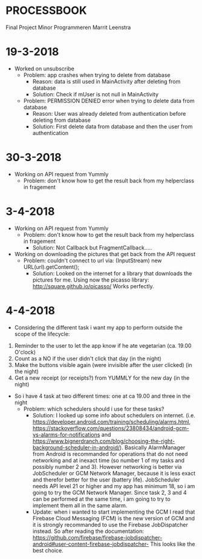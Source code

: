# PROCESSBOOK 
Final Project Minor Programmeren
Marrit Leenstra

# 19-3-2018
* Worked on unsubscribe
  * Problem: app crashes when trying to delete from database
    * Reason: data is still used in MainActivity after deleting from database
    * Solution: Check if mUser is not null in MainActivity
  * Problem: PERMISSION DENIED error when trying to delete data from database
    * Reason: User was already deleted from authentication before deleting from database 
    * Solution: First delete data from database and then the user from authentication

# 30-3-2018
* Working on API request from Yummly
  * Problem: don't know how to get the result back from my helperclass in fragement 

# 3-4-2018
* Working on API request from Yummly
  * Problem: don't know how to get the result back from my helperclass in fragement 
     * Solution: Not Callback but FragmentCallback.....
* Working on downloading the pictures that get back from the API request
  * Problem: couldn't connect to url via: (InputStream) new URL(url).getContent();
     * Solution: Looked on the internet for a library that downloads the pictures for me.
       Using now the picasso library: http://square.github.io/picasso/ 
       Works perfectly.

# 4-4-2018
* Considering the different task i want my app to perform outside the scope of the lifecycle:
1. Reminder to the user to let the app know if he ate vegetarian (ca. 19.00 O'clock)
2. Count as a NO if the user didn't click that day (in the night)
3. Make the buttons visible again (were invisible after the user clicked) (in the night)
4. Get a new receipt (or receipts?) from YUMMLY for the new day (in the night)
* So i have 4 task at two different times: one at ca 19.00 and three in the night
  * Problem: which schedulers should i use for these tasks?
     * Solution: I looked up some info about schedulers on internet. (i.e. https://developer.android.com/training/scheduling/alarms.html,
       https://stackoverflow.com/questions/23808434/android-gcm-vs-alarms-for-notifications and
       https://www.bignerdranch.com/blog/choosing-the-right-background-scheduler-in-android/). Basically AlarmManager from Android is 
       recommanded for operations that do not need networking and at inexact time (so number 1 of my tasks and possibly number 2 and 3).
       However networking is better via JobScheduler or GCM Network Manager, because it is less exact and therefor better for the user
       (battery life). JobScheduler needs API level 21 or higher and my app has minimum 18, so i am going to try the GCM Network Manager. 
       Since task 2, 3 and 4 can be performed at the same time, i am going to try to implement them all in the same alarm.
     * Update: when i wanted to start implementing the GCM I read that Firebase Cloud Messaging (FCM) is the new version of GCM and it 
       is strongly recommanded to use the Firebase JobDispatcher instead. So after reading the documentation: 
       https://github.com/firebase/firebase-jobdispatcher-android#user-content-firebase-jobdispatcher- This looks like the best choice.
       
     


